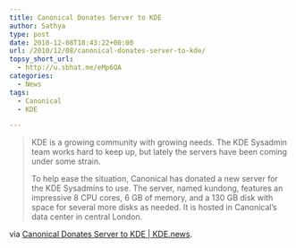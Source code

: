```yaml
---
title: Canonical Donates Server to KDE
author: Sathya
type: post
date: 2010-12-08T18:43:22+00:00
url: /2010/12/08/canonical-donates-server-to-kde/
topsy_short_url:
  - http://u.sbhat.me/eMp6QA
categories:
  - News
tags:
  - Canonical
  - KDE

---
```

> KDE is a growing community with growing needs. The KDE Sysadmin team works hard to keep up, but lately the servers have been coming under some strain.
> 
> To help ease the situation, Canonical has donated a new server for the KDE Sysadmins to use. The server, named kundong, features an impressive 8 CPU cores, 6 GB of memory, and a 130 GB disk with space for several more disks as needed. It is hosted in Canonical&#8217;s data center in central London.

via [Canonical Donates Server to KDE | KDE.news][1].

 [1]: http://dot.kde.org/2010/12/08/canonical-donates-server-kde